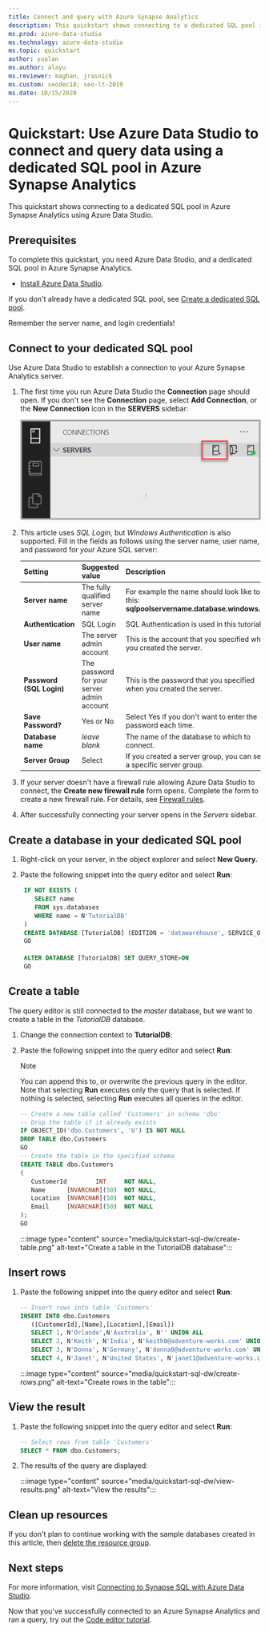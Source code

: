 ```yaml
---
title: Connect and query with Azure Synapse Analytics
description: This quickstart shows connecting to a dedicated SQL pool in Azure Synapse Analytics using Azure Data Studio.
ms.prod: azure-data-studio
ms.technology: azure-data-studio
ms.topic: quickstart
author: yualan
ms.author: alayu
ms.reviewer: maghan, jrasnick
ms.custom: seodec18; seo-lt-2019
ms.date: 10/15/2020
---
```


# Quickstart: Use Azure Data Studio to connect and query data using a dedicated SQL pool in Azure Synapse Analytics

This quickstart shows connecting to a dedicated SQL pool in Azure Synapse Analytics using Azure Data Studio.

## Prerequisites
To complete this quickstart, you need Azure Data Studio, and a dedicated SQL pool in Azure Synapse Analytics.

- [Install Azure Data Studio](./download-azure-data-studio.md).

If you don't already have a dedicated SQL pool, see [Create a dedicated SQL pool](/azure/sql-data-warehouse/sql-data-warehouse-get-started-provision).

Remember the server name, and login credentials!


## Connect to your dedicated SQL pool

Use Azure Data Studio to establish a connection to your Azure Synapse Analytics server.

1. The first time you run Azure Data Studio the **Connection** page should open. If you don't see the **Connection** page, select **Add Connection**, or the **New Connection** icon in the **SERVERS** sidebar:
   
   ![Screenshot of the Connection page with the New Connection icon called out.](media/quickstart-sql-dw/new-connection-icon.png)

2. This article uses *SQL Login*, but *Windows Authentication* is also supported. Fill in the fields as follows using the server name, user name, and password for *your* Azure SQL server:

   |   Setting    | Suggested value | Description |
   |--------------|-----------------|-------------| 
   | **Server name** | The fully qualified server name | For example the name should look like to this: **sqlpoolservername.database.windows.net**. |
   | **Authentication** | SQL Login| SQL Authentication is used in this tutorial. |
   | **User name** | The server admin account | This is the account that you specified when you created the server. |
   | **Password (SQL Login)** | The password for your server admin account | This is the password that you specified when you created the server. |
   | **Save Password?** | Yes or No | Select Yes if you don't want to enter the password each time. |
   | **Database name** | *leave blank* | The name of the database to which to connect. |
   | **Server Group** | Select <Default> | If you created a server group, you can set to a specific server group. | 

3. If your server doesn't have a firewall rule allowing Azure Data Studio to connect, the **Create new firewall rule** form opens. Complete the form to create a new firewall rule. For details, see [Firewall rules](/azure/sql-database/sql-database-firewall-configure).

4. After successfully connecting your server opens in the *Servers* sidebar.

## Create a database in your dedicated SQL pool

1. Right-click on your server, in the object explorer and select **New Query.**

2. Paste the following snippet into the query editor and select **Run**:

   ```sql
    IF NOT EXISTS (
       SELECT name
       FROM sys.databases
       WHERE name = N'TutorialDB'
    )
    CREATE DATABASE [TutorialDB] (EDITION = 'datawarehouse', SERVICE_OBJECTIVE='DW100');
    GO  
    
    ALTER DATABASE [TutorialDB] SET QUERY_STORE=ON
    GO
   ```

## Create a table

The query editor is still connected to the *master* database, but we want to create a table in the *TutorialDB* database. 

1. Change the connection context to **TutorialDB**:

2. Paste the following snippet into the query editor and select **Run**:

   > [!NOTE]
   > You can append this to, or overwrite the previous query in the editor. Note that selecting **Run** executes only the query that is selected. If nothing is selected, selecting **Run** executes all queries in the editor.

   ```sql
   -- Create a new table called 'Customers' in schema 'dbo'
   -- Drop the table if it already exists
   IF OBJECT_ID('dbo.Customers', 'U') IS NOT NULL
   DROP TABLE dbo.Customers
   GO
   -- Create the table in the specified schema
   CREATE TABLE dbo.Customers
   (
      CustomerId        INT     NOT NULL,
      Name      [NVARCHAR](50)  NOT NULL,
      Location  [NVARCHAR](50)  NOT NULL,
      Email     [NVARCHAR](50)  NOT NULL
   );
   GO
   ```

    :::image type="content" source="media/quickstart-sql-dw/create-table.png" alt-text="Create a table in the TutorialDB database":::


## Insert rows

1. Paste the following snippet into the query editor and select **Run**:

   ```sql
   -- Insert rows into table 'Customers'
   INSERT INTO dbo.Customers
      ([CustomerId],[Name],[Location],[Email])
      SELECT 1, N'Orlando',N'Australia', N'' UNION ALL
      SELECT 2, N'Keith', N'India', N'keith0@adventure-works.com' UNION ALL
      SELECT 3, N'Donna', N'Germany', N'donna0@adventure-works.com' UNION ALL
      SELECT 4, N'Janet', N'United States', N'janet1@adventure-works.com'
   ```

    :::image type="content" source="media/quickstart-sql-dw/create-rows.png" alt-text="Create rows in the table":::

## View the result

1. Paste the following snippet into the query editor and select **Run**:

   ```sql
   -- Select rows from table 'Customers'
   SELECT * FROM dbo.Customers;
   ```

2. The results of the query are displayed:

    :::image type="content" source="media/quickstart-sql-dw/view-results.png" alt-text="View the results":::


## Clean up resources

If you don't plan to continue working with the sample databases created in this article, then [delete the resource group](/azure/synapse-analytics/sql-data-warehouse/create-data-warehouse-portal#clean-up-resources).

## Next steps
For more information, visit [Connecting to Synapse SQL with Azure Data Studio](https://docs.microsoft.com/azure/synapse-analytics/sql/get-started-azure-data-studio).

Now that you've successfully connected to an Azure Synapse Analytics and ran a query, try out the [Code editor tutorial](tutorial-sql-editor.md).